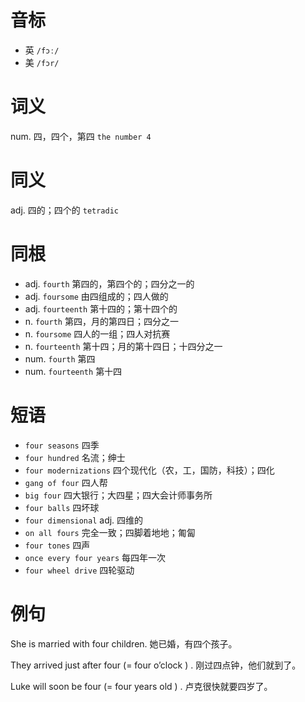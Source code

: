 # 音标

- 英 `/fɔː/`
- 美 `/fɔr/`

# 词义

num. 四，四个，第四
`the number 4`

# 同义

adj. 四的；四个的
`tetradic`

# 同根

- adj. `fourth` 第四的，第四个的；四分之一的
- adj. `foursome` 由四组成的；四人做的
- adj. `fourteenth` 第十四的；第十四个的
- n. `fourth` 第四，月的第四日；四分之一
- n. `foursome` 四人的一组；四人对抗赛
- n. `fourteenth` 第十四；月的第十四日；十四分之一
- num. `fourth` 第四
- num. `fourteenth` 第十四

# 短语

- `four seasons` 四季
- `four hundred` 名流；绅士
- `four modernizations` 四个现代化（农，工，国防，科技）；四化
- `gang of four` 四人帮
- `big four` 四大银行；大四星；四大会计师事务所
- `four balls` 四坏球
- `four dimensional` adj. 四维的
- `on all fours` 完全一致；四脚着地地；匍匐
- `four tones` 四声
- `once every four years` 每四年一次
- `four wheel drive` 四轮驱动

# 例句

She is married with four children.
她已婚，有四个孩子。

They arrived just after four (= four o’clock ) .
刚过四点钟，他们就到了。

Luke will soon be four (= four years old ) .
卢克很快就要四岁了。


